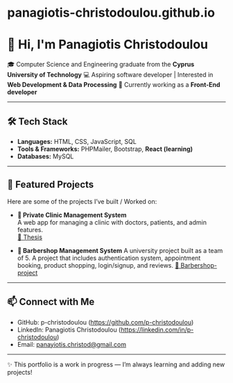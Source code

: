 # panagiotis-christodoulou.github.io
# 👋 Hi, I'm Panagiotis Christodoulou

🎓 Computer Science and Engineering graduate from the **Cyprus University of Technology**
💻 Aspiring software developer | Interested in **Web Development & Data Processing**
🌱 Currently working as a **Front-End developer**

---

## 🛠️ Tech Stack
- **Languages:** HTML, CSS, JavaScript, SQL
- **Tools & Frameworks:** PHPMailer, Bootstrap, **React (learning)**
- **Databases:** MySQL  

---

## 📂 Featured Projects 
Here are some of the projects I’ve built / Worked on:

- **🏥 Private Clinic Management System**  
  A web app for managing a clinic with doctors, patients, and admin features.  
  [🔗 Thesis](https://github.com/p-christodoulou/Thesis.git)

- **💈 Barbershop Management System**
  A university project built as a team of 5.
  A project that includes authentication system, appointment booking, product shopping, login/signup, and reviews.
  [🔗 Barbershop-project](https://github.com/p-christodoulou/Barbershop-project)

---

## 📫 Connect with Me
- GitHub: p-christodoulou (https://github.com/p-christodoulou)  
- LinkedIn: Panagiotis Christodoulou (https://linkedin.com/in/p-christodoulou)  
- Email: panayiotis.christod@gmail.com

---

✨ This portfolio is a work in progress — I’m always learning and adding new projects!

